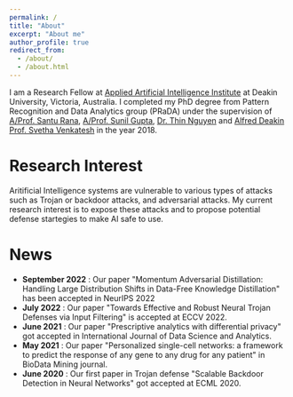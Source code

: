 ```yaml
---
permalink: /
title: "About"
excerpt: "About me"
author_profile: true
redirect_from: 
  - /about/
  - /about.html
---
```


I am a Research Fellow at [Applied Artificial Intelligence Institute](https://a2i2.deakin.edu.au/) at Deakin University, Victoria, Australia. I completed my PhD degree from Pattern Recognition and Data Analytics group (PRaDA) under the supervision of [A/Prof. Santu Rana](https://scholar.google.com.au/citations?user=S9PwnMYAAAAJ&hl=en), [A/Prof. Sunil Gupta](https://personal-sites.deakin.edu.au/~sunilg/?_ga=2.184104422.1753328289.1661431642-1906180909.1656474726), [Dr. Thin Nguyen](https://scholar.google.com.au/citations?user=BlTfdtMAAAAJ) and [Alfred Deakin Prof. Svetha Venkatesh](https://svethav.github.io/) in the year 2018.

Research Interest
======
Aritificial Intelligence systems are vulnerable to various types of attacks such as Trojan or backdoor attacks, and adversarial attacks. My current research interest is to expose these attacks and to propose potential defense startegies to make AI safe to use. 

News
======
- **September 2022** : Our paper "Momentum Adversarial Distillation: Handling Large Distribution Shifts in Data-Free Knowledge Distillation" has been accepted in NeurIPS 2022
- **July 2022** : Our paper "Towards Effective and Robust Neural Trojan Defenses via Input Filtering" is accepted at ECCV 2022. 
- **June 2021** : Our paper "Prescriptive analytics with differential privacy" got accepted in International Journal of Data Science and Analytics.
- **May 2021** : Our paper "Personalized single-cell networks: a framework to predict the response of any gene to any drug for any patient" in BioData Mining journal.
- **June 2020** : Our first paper in Trojan defense "Scalable Backdoor Detection in Neural Networks" got accepted at ECML 2020.

